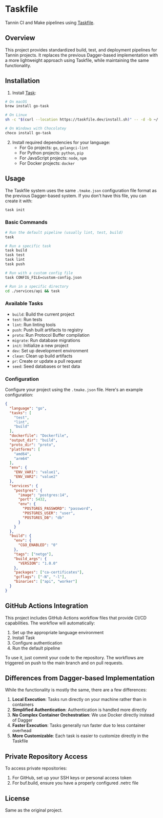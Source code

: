 # Taskfile

Tannin CI and Make pipelines using [Taskfile](https://taskfile.dev/).

## Overview

This project provides standardized build, test, and deployment pipelines for Tannin projects. It replaces the previous Dagger-based implementation with a more lightweight approach using Taskfile, while maintaining the same functionality.

## Installation

1. Install [Task](https://taskfile.dev/installation/):

```sh
# On macOS
brew install go-task

# On Linux
sh -c "$(curl --location https://taskfile.dev/install.sh)" -- -d -b ~/.local/bin

# On Windows with Chocolatey
choco install go-task
```

2. Install required dependencies for your language:
   - For Go projects: `go`, `golangci-lint`
   - For Python projects: `python`, `pip`
   - For JavaScript projects: `node`, `npm`
   - For Docker projects: `docker`

## Usage

The Taskfile system uses the same `.tmake.json` configuration file format as the previous Dagger-based system. If you don't have this file, you can create it with:

```sh
task init
```

### Basic Commands

```sh
# Run the default pipeline (usually lint, test, build)
task

# Run a specific task
task build
task test
task lint
task push

# Run with a custom config file
task CONFIG_FILE=custom-config.json

# Run in a specific directory
cd ./services/api && task
```

### Available Tasks

- `build`: Build the current project
- `test`: Run tests
- `lint`: Run linting tools
- `push`: Push built artifacts to registry
- `proto`: Run Protocol Buffer compilation
- `migrate`: Run database migrations
- `init`: Initialize a new project
- `dev`: Set up development environment
- `clean`: Clean up build artifacts
- `pr`: Create or update a pull request
- `seed`: Seed databases or test data

### Configuration

Configure your project using the `.tmake.json` file. Here's an example configuration:

```json
{
  "language": "go",
  "tasks": [
    "test",
    "lint",
    "build"
  ],
  "dockerfile": "Dockerfile",
  "output_dir": "build",
  "proto_dir": "proto",
  "platforms": [
    "amd64",
    "arm64"
  ],
  "env": {
    "ENV_VAR1": "value1",
    "ENV_VAR2": "value2"
  },
  "services": {
    "postgres": {
      "image": "postgres:14",
      "port": 5432,
      "env": {
        "POSTGRES_PASSWORD": "password",
        "POSTGRES_USER": "user",
        "POSTGRES_DB": "db"
      }
    }
  },
  "build": {
    "env": {
      "CGO_ENABLED": "0"
    },
    "tags": ["netgo"],
    "build_args": {
      "VERSION": "1.0.0"
    },
    "packages": ["ca-certificates"],
    "gcflags": ["-N", "-l"],
    "binaries": ["api", "worker"]
  }
}
```

## GitHub Actions Integration

This project includes GitHub Actions workflow files that provide CI/CD capabilities. The workflow will automatically:

1. Set up the appropriate language environment
2. Install Task
3. Configure authentication
4. Run the default pipeline

To use it, just commit your code to the repository. The workflows are triggered on push to the main branch and on pull requests.

## Differences from Dagger-based Implementation

While the functionality is mostly the same, there are a few differences:

1. **Local Execution**: Tasks run directly on your machine rather than in containers
2. **Simplified Authentication**: Authentication is handled more directly
3. **No Complex Container Orchestration**: We use Docker directly instead of Dagger
4. **Faster Execution**: Tasks generally run faster due to less container overhead
5. **More Customizable**: Each task is easier to customize directly in the Taskfile

## Private Repository Access

To access private repositories:

1. For GitHub, set up your SSH keys or personal access token
2. For buf.build, ensure you have a properly configured .netrc file

## License

Same as the original project.
